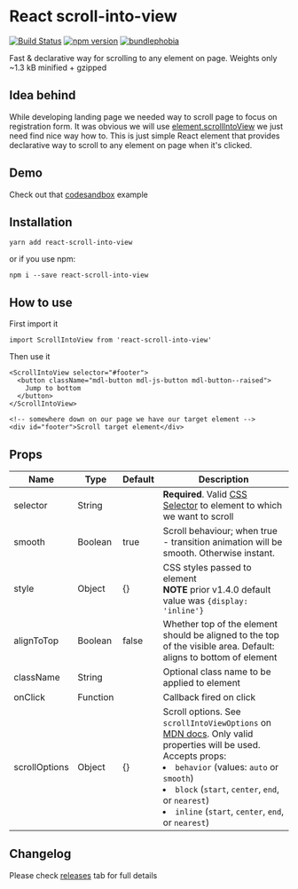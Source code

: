 # React scroll-into-view

[![Build Status](https://img.shields.io/github/workflow/status/dominikbulaj/react-scroll-into-view/test)](https://github.com/dominikbulaj/react-scroll-into-view/actions/workflows/test.yml)
[![npm version](https://img.shields.io/npm/v/react-scroll-into-view)](https://www.npmjs.com/package/react-scroll-into-view)
[![bundlephobia](https://img.shields.io/bundlephobia/minzip/react-scroll-into-view)](https://bundlephobia.com/package/react-scroll-into-view)

Fast & declarative way for scrolling to any element on page. Weights only ~1.3 kB minified + gzipped

## Idea behind

While developing landing page we needed way to scroll page to focus on registration form. It was obvious we will use [element.scrollIntoView](https://developer.mozilla.org/en-US/docs/Web/API/Element/scrollIntoView) we just need find nice way how to.
This is just simple React element that provides declarative way to scroll to any element on page when it's clicked.

## Demo

Check out that [codesandbox](https://codesandbox.io/s/14lxm6jmm7) example

## Installation

```
yarn add react-scroll-into-view
```

or if you use npm:

```
npm i --save react-scroll-into-view
```

## How to use

First import it

```
import ScrollIntoView from 'react-scroll-into-view'
```

Then use it

```
<ScrollIntoView selector="#footer">
  <button className="mdl-button mdl-js-button mdl-button--raised">
    Jump to bottom
  </button>
</ScrollIntoView>

<!-- somewhere down on our page we have our target element -->
<div id="footer">Scroll target element</div>
```

## Props

| Name          | Type     | Default | Description                                                                                                                                                                                                                                                                                                                                                    |
| ------------- | -------- | ------- | -------------------------------------------------------------------------------------------------------------------------------------------------------------------------------------------------------------------------------------------------------------------------------------------------------------------------------------------------------------- |
| selector      | String   |         | **Required**. Valid [CSS Selector](https://developer.mozilla.org/en-US/docs/Web/CSS/CSS_Selectors) to element to which we want to scroll                                                                                                                                                                                                                       |
| smooth        | Boolean  | true    | Scroll behaviour; when true - transition animation will be smooth. Otherwise instant.                                                                                                                                                                                                                                                                          |
| style         | Object   | {}      | CSS styles passed to element <br>**NOTE** prior v1.4.0 default value was `{display: 'inline'}`                                                                                                                                                                                                                                                                 |
| alignToTop    | Boolean  | false   | Whether top of the element should be aligned to the top of the visible area. Default: aligns to bottom of element                                                                                                                                                                                                                                              |
| className     | String   |         | Optional class name to be applied to element                                                                                                                                                                                                                                                                                                                   |
| onClick       | Function |         | Callback fired on click                                                                                                                                                                                                                                                                                                                                        |
| scrollOptions | Object   | {}      | Scroll options. See `scrollIntoViewOptions` on [MDN docs](https://developer.mozilla.org/en-US/docs/Web/API/Element/scrollIntoView#parameters). Only valid properties will be used.<br/> Accepts props: <li> `behavior` (values: `auto` or `smooth`)<li> `block` (`start`, `center`, `end`, or `nearest`)<li> `inline` (`start`, `center`, `end`, or `nearest`) |

## Changelog

Please check [releases](https://github.com/dominikbulaj/react-scroll-into-view/releases) tab for full details
